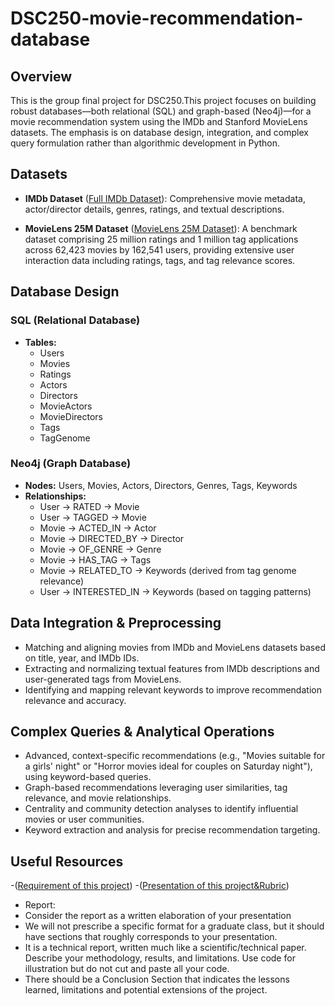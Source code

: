# DSC250-movie-recommendation-database

## Overview
This is the group final project for DSC250.This project focuses on building robust databases—both relational (SQL) and graph-based (Neo4j)—for a movie recommendation system using the IMDb and Stanford MovieLens datasets. The emphasis is on database design, integration, and complex query formulation rather than algorithmic development in Python.

## Datasets

- **IMDb Dataset** ([Full IMDb Dataset](https://www.kaggle.com/datasets/octopusteam/full-imdb-dataset)): Comprehensive movie metadata, actor/director details, genres, ratings, and textual descriptions.

- **MovieLens 25M Dataset** ([MovieLens 25M Dataset](https://grouplens.org/datasets/movielens/25m)): A benchmark dataset comprising 25 million ratings and 1 million tag applications across 62,423 movies by 162,541 users, providing extensive user interaction data including ratings, tags, and tag relevance scores.

## Database Design

### SQL (Relational Database)

- **Tables:**
  - Users
  - Movies
  - Ratings
  - Actors
  - Directors
  - MovieActors
  - MovieDirectors
  - Tags
  - TagGenome

### Neo4j (Graph Database)

- **Nodes:** Users, Movies, Actors, Directors, Genres, Tags, Keywords
- **Relationships:**
  - User → RATED → Movie
  - User → TAGGED → Movie
  - Movie → ACTED_IN → Actor
  - Movie → DIRECTED_BY → Director
  - Movie → OF_GENRE → Genre
  - Movie → HAS_TAG → Tags
  - Movie → RELATED_TO → Keywords (derived from tag genome relevance)
  - User → INTERESTED_IN → Keywords (based on tagging patterns)

## Data Integration & Preprocessing

- Matching and aligning movies from IMDb and MovieLens datasets based on title, year, and IMDb IDs.
- Extracting and normalizing textual features from IMDb descriptions and user-generated tags from MovieLens.
- Identifying and mapping relevant keywords to improve recommendation relevance and accuracy.

## Complex Queries & Analytical Operations

- Advanced, context-specific recommendations (e.g., "Movies suitable for a girls' night" or "Horror movies ideal for couples on Saturday night"), using keyword-based queries.
- Graph-based recommendations leveraging user similarities, tag relevance, and movie relationships.
- Centrality and community detection analyses to identify influential movies or user communities.
- Keyword extraction and analysis for precise recommendation targeting.

## Useful Resources

-([Requirement of this project](https://canvas.ucsd.edu/courses/62236/discussion_topics/891178))
-([Presentation of this project&Rubric](https://canvas.ucsd.edu/courses/62236/discussion_topics/898687))
- Report:
- Consider the report as a written elaboration of your presentation
- We will not prescribe a specific format for a graduate class, but it should have sections that roughly corresponds to your presentation.
- It is a technical report, written much like a scientific/technical paper. Describe your methodology, results, and limitations. Use code for illustration but do not cut and paste all your code.
- There should be a Conclusion Section that indicates the lessons learned, limitations and potential extensions of the project.




